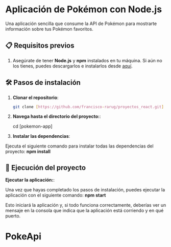 # Aplicación de Pokémon con Node.js

Una aplicación sencilla que consume la API de Pokémon para mostrarte información sobre tus Pokémon favoritos.

## 📋 Requisitos previos

1. Asegúrate de tener **Node.js** y **npm** instalados en tu máquina. Si aún no los tienes, puedes descargarlos e instalarlos desde [aquí](https://nodejs.org/).

## 🛠️ Pasos de instalación

1. **Clonar el repositorio**:

   ```bash
   git clone [https://github.com/francisco-rarug/proyectos_react.git]

2. **Navega hasta el directorio del proyecto:**:

    cd [pokemon-app]

3. **Instalar las dependencias**:

Ejecuta el siguiente comando para instalar todas las dependencias del proyecto:
**npm install**

## 🚀 Ejecución del proyecto

**Ejecutar la aplicación:**:

Una vez que hayas completado los pasos de instalación, puedes ejecutar la aplicación con el siguiente comando:
**npm start**

Esto iniciará la aplicación y, si todo funciona correctamente, deberías ver un mensaje en la consola que indica que la aplicación está corriendo y en qué puerto.
# PokeApi
